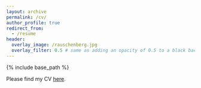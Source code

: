 ```yaml
---
layout: archive
permalink: /cv/
author_profile: true
redirect_from:
  - /resume
header:
  overlay_image: /rauschenberg.jpg
  overlay_filter: 0.5 # same as adding an opacity of 0.5 to a black background
---
```


{% include base_path %}


Please find my CV [here](../files/CV_DavidVanDijcke.pdf).



